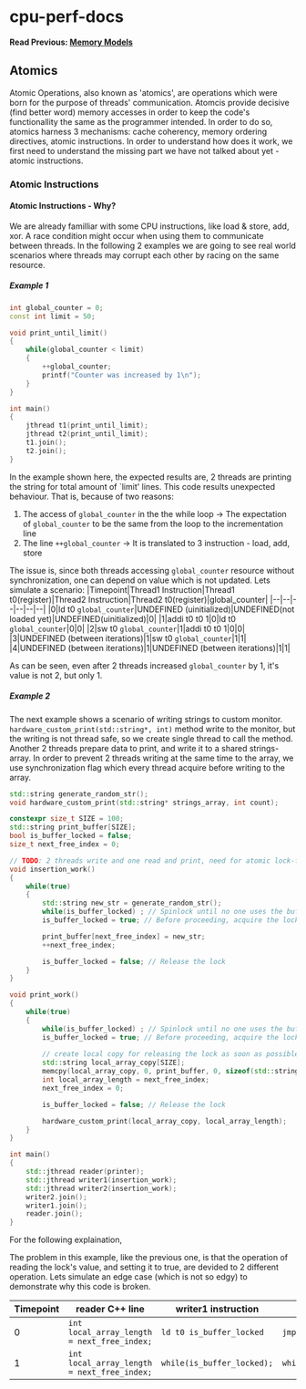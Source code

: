 # cpu-perf-docs
**Read Previous: [Memory Models](./mem-model.md)**
## Atomics
Atomic Operations, also known as 'atomics', are operations which were born for the purpose of threads' communication. Atomcis provide decisive (find better word) memory accesses in order to keep the code's functionallity the same as the programmer intended. In order to do so, atomics harness 3 mechanisms: cache coherency, memory ordering directives, atomic instructions. In order to understand how does it work, we first need to understand the missing part we have not talked about yet - atomic instructions.

### Atomic Instructions
#### Atomic Instructions - Why?
We are already familliar with some CPU instructions, like load & store, add, xor. A race condition might occur when using them to communicate between threads. In the following 2 examples we are going to see real world scenarios where threads may corrupt each other by racing on the same resource.

##### Example 1
```C++
int global_counter = 0;
const int limit = 50;

void print_until_limit()
{
    while(global_counter < limit)
    {
        ++global_counter;
        printf("Counter was increased by 1\n");
    }
}

int main()
{
    jthread t1(print_until_limit);
    jthread t2(print_until_limit);
    t1.join();
    t2.join();
}
```

In the example shown here, the expected results are, 2 threads are printing the string for total amount of `limit' lines. This code results unexpected behaviour. That is, because of two reasons:
1. The access of `global_counter` in the the while loop -> The expectation of `global_counter` to be the same from the loop to the incrementation line 
2. The line `++global_counter` -> It is translated to 3 instruction - load, add, store

The issue is, since both threads accessing `global_counter` resource without synchronization, one can depend on value which is not updated. Lets simulate a scenario:
|Timepoint|Thread1 Instruction|Thread1 t0(register)|Thread2 Instruction|Thread2 t0(register)|global_counter|
|--|--|--|--|--|--|
|0|ld t0 `global_counter`|UNDEFINED (uinitialized)|UNDEFINED(not loaded yet)|UNDEFINED(uinitialized)|0|
|1|addi t0 t0 1|0|ld t0 `global_counter`|0|0|
|2|sw t0 `global_counter`|1|addi t0 t0 1|0|0|
|3|UNDEFINED (between iterations)|1|sw t0 `global_counter`|1|1|
|4|UNDEFINED (between iterations)|1|UNDEFINED (between iterations)|1|1|

As can be seen, even after 2 threads increased `global_counter` by 1, it's value is not 2, but only 1.

##### Example 2
The next example shows a scenario of writing strings to custom monitor. `hardware_custom_print(std::string*, int)` method write to the monitor, but the writing is not thread safe, so we create single thread to call the method. Another 2 threads prepare data to print, and write it to a shared strings-array. In order to prevent 2 threads writing at the same time to the array, we use synchronization flag which every thread acquire before writing to the array.

```C++
std::string generate_random_str();
void hardware_custom_print(std::string* strings_array, int count);

constexpr size_t SIZE = 100;
std::string print_buffer[SIZE];
bool is_buffer_locked = false;
size_t next_free_index = 0;

// TODO: 2 threads write and one read and print, need for atomic lock-flag
void insertion_work()
{
    while(true)
    {
        std::string new_str = generate_random_str();
        while(is_buffer_locked) ; // Spinlock until no one uses the buffer
        is_buffer_locked = true; // Before proceeding, acquire the lock

        print_buffer[next_free_index] = new_str;
        ++next_free_index;

        is_buffer_locked = false; // Release the lock
    }
}

void print_work()
{
    while(true)
    {
        while(is_buffer_locked) ; // Spinlock until no one uses the buffer
        is_buffer_locked = true; // Before proceeding, acquire the lock
        
        // create local copy for releasing the lock as soon as possible
        std::string local_array_copy[SIZE];
        memcpy(local_array_copy, 0, print_buffer, 0, sizeof(std::string)*next_free_index);
        int local_array_length = next_free_index;
        next_free_index = 0;

        is_buffer_locked = false; // Release the lock

        hardware_custom_print(local_array_copy, local_array_length);
    }
}

int main()
{
    std::jthread reader(printer);
    std::jthread writer1(insertion_work);
    std::jthread writer2(insertion_work);
    writer2.join();
    writer1.join();
    reader.join();
}
```

For the following explaination, 

The problem in this example, like the previous one, is that the operation of reading the lock's value, and setting it to true, are devided to 2 different operation. Lets simulate an edge case (which is not so edgy) to demonstrate why this code is broken.

|Timepoint|reader C++ line|writer1 instruction|writer2 instruction|is_buffer_locked|
|--|--|--|--|--|
|0|`int local_array_length = next_free_index;`|`ld t0 is_buffer_locked`|`jmp WHILE_LABEL`|true|
|1|`int local_array_length = next_free_index;`|`while(is_buffer_locked);`|`while(is_buffer_locked);`|true|